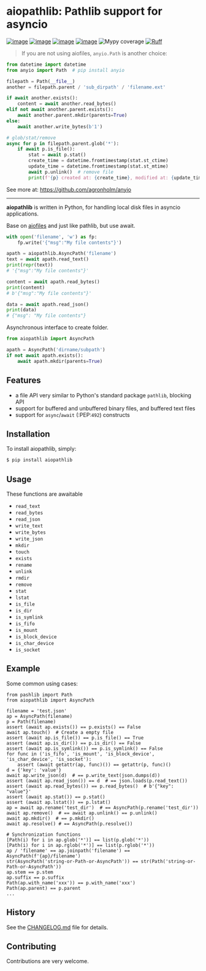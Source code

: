 aiopathlib: Pathlib support for asyncio
=======================================

[![image](https://img.shields.io/pypi/v/aiopathlib.svg)](https://pypi.org/project/aiopathlib/)
[![image](https://img.shields.io/pypi/pyversions/aiopathlib.svg)](https://pypi.org/project/aiopathlib/)
[![image](https://img.shields.io/pypi/l/aiopathlib.svg)](https://pypi.org/project/aiopathlib/)
[![image](https://img.shields.io/codecov/c/github/waketzheng/aiopathlib/master.svg)](https://codecov.io/github/waketzheng/aiopathlib?branch=master)
![Mypy coverage](https://img.shields.io/badge/mypy-100%25-green.svg)
[![Ruff](https://img.shields.io/endpoint?url=https://raw.githubusercontent.com/astral-sh/ruff/main/assets/badge/v2.json)](https://github.com/astral-sh/ruff)

> If you are not using aiofiles, `anyio.Path` is another choice:

```py
from datetime import datetime
from anyio import Path  # pip install anyio

filepath = Path(__file__)
another = filepath.parent / 'sub_dirpath' / 'filename.ext'

if await another.exists():
    content = await another.read_bytes()
elif not await another.parent.exists():
    await another.parent.mkdir(parents=True)
else:
    await another.write_bytes(b'1')

# glob/stat/remove
async for p in filepath.parent.glob('*'):
    if await p.is_file():
        stat = await p.stat()
        create_time = datetime.fromtimestamp(stat.st_ctime)
        update_time = datetime.fromtimestamp(stat.st_mtime)
        await p.unlink()  # remove file
        print(f'{p} created at: {create_time}, modified at: {update_time}, removed at: {datetime.now()}')
```
See more at: https://github.com/agronholm/anyio

------
**aiopathlib** is written in Python, for handling local
disk files in asyncio applications.

Base on [aiofiles](https://github.com/Tinche/aiofiles) and just like pathlib, but use await.

```py
with open('filename', 'w') as fp:
    fp.write('{"msg":"My file contents"}')

apath = aiopathlib.AsyncPath('filename')
text = await apath.read_text()
print(repr(text))
# '{"msg":"My file contents"}'

content = await apath.read_bytes()
print(content)
# b'{"msg":"My file contents"}'

data = await apath.read_json()
print(data)
# {"msg": "My file contents"}
```

Asynchronous interface to create folder.

```py
from aiopathlib import AsyncPath

apath = AsyncPath('dirname/subpath')
if not await apath.exists():
    await apath.mkdir(parents=True)
```


Features
--------

- a file API very similar to Python's standard package `pathlib`, blocking API
- support for buffered and unbuffered binary files, and buffered text files
- support for ``async``/``await`` (:PEP:`492`) constructs


Installation
------------

To install aiopathlib, simply:


```bash
$ pip install aiopathlib
```


Usage
-----
These functions are awaitable

* ``read_text``
* ``read_bytes``
* ``read_json``
* ``write_text``
* ``write_bytes``
* ``write_json``
* ``mkdir``
* ``touch``
* ``exists``
* ``rename``
* ``unlink``
* ``rmdir``
* ``remove``
* ``stat``
* ``lstat``
* ``is_file``
* ``is_dir``
* ``is_symlink``
* ``is_fifo``
* ``is_mount``
* ``is_block_device``
* ``is_char_device``
* ``is_socket``

Example
-------
Some common using cases:

```
from pashlib import Path
from aiopathlib import AsyncPath

filename = 'test.json'
ap = AsyncPath(filename)
p = Path(filename)
assert (await ap.exists()) == p.exists() == False
await ap.touch()  # Create a empty file
assert (await ap.is_file()) == p.is_file() == True
assert (await ap.is_dir()) == p.is_dir() == False
assert (await ap.is_symlink()) == p.is_symlink() == False
for func in ('is_fifo', 'is_mount', 'is_block_device', 'is_char_device', 'is_socket'):
    assert (await getattr(ap, func)()) == getattr(p, func)()
d = {'key': 'value'}
await ap.write_json(d)  # == p.write_text(json.dumps(d))
assert (await ap.read_json()) == d  # == json.loads(p.read_text())
assert (await ap.read_bytes()) == p.read_bytes()  # b'{"key": "value"}'
assert (await ap.stat()) == p.stat()
assert (await ap.lstat()) == p.lstat()
ap = await ap.rename('test_dir')  # == AsyncPath(p.rename('test_dir'))
await ap.remove()  # == await ap.unlink() == p.unlink()
await ap.mkdir()  # == p.mkdir()
await ap.resolve() # == AsyncPath(p.resolve())

# Synchronization functions
[Path(i) for i in ap.glob('*')] == list(p.glob('*'))
[Path(i) for i in ap.rglob('*')] == list(p.rglob('*'))
ap / 'filename' == ap.joinpath('filename') == AsyncPath(f'{ap}/filename')
str(AsyncPath('string-or-Path-or-AsyncPath')) == str(Path('string-or-Path-or-AsyncPath'))
ap.stem == p.stem
ap.suffix == p.suffix
Path(ap.with_name('xxx')) == p.with_name('xxx')
Path(ap.parent) == p.parent
...
```


History
-------

See the [CHANGELOG.md](https://github.com/waketzheng/aiopathlib/blob/master/CHANGELOG.md) file for details.


Contributing
------------

Contributions are very welcome.
